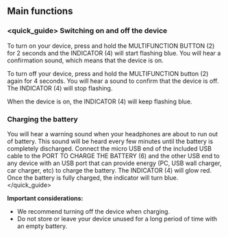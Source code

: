 ## Main functions

### <quick_guide> Switching on and off the device

To turn on your device, press and hold the MULTIFUNCTION BUTTON (2) for 2 seconds and the INDICATOR (4) will start flashing blue. You will hear a confirmation sound, which means that the device is on.

To turn off your device, press and hold the MULTIFUNCTION button (2) again for 4 seconds. You will hear a sound to confirm that the device is off. The INDICATOR (4) will stop flashing.

When the device is on, the INDICATOR (4) will keep flashing blue.

### Charging the battery

You will hear a warning sound when your headphones are about to run out of battery. This sound will be heard every few minutes until the battery is completely discharged. Connect the micro USB end of the included USB cable to the PORT TO CHARGE THE BATTERY (6) and the other USB end to any device with an USB port that can provide energy (PC, USB wall charger, car charger, etc) to charge the battery. The INDICATOR (4) will glow red. Once the battery is fully charged, the indicator will turn blue.
</unique> </quick_guide>

**Important considerations:** 

- We recommend turning off the device when charging. 
- Do not store or leave your device unused for a long period of time with an empty battery.



